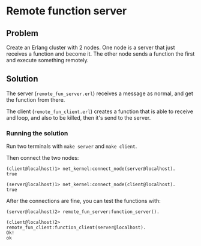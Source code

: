 # Remote function server

## Problem
Create an Erlang cluster with 2 nodes. One node is a server that just receives a function and become it.
The other node sends a function the first and execute something remotely.

## Solution
The server (`remote_fun_server.erl`) receives a message as normal, and get the function from there. 

The client (`remote_fun_client.erl`) creates a function that is able to receive and loop, and also
to be killed, then it's send to the server.

### Running the solution

Run two terminals with ``make server`` and ``make client``.

Then connect the two nodes:
~~~
(client@localhost)1> net_kernel:connect_node(server@localhost).
true
~~~

~~~
(server@localhost)1> net_kernel:connect_node(client@localhost).
true
~~~

After the connections are fine, you can test the functions with:

~~~
(server@localhost)2> remote_fun_server:function_server().
~~~

~~~
(client@localhost)2> remote_fun_client:function_client(server@localhost).
Ok!
ok
~~~
